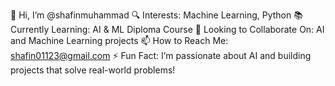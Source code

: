 👋 Hi, I’m @shafinmuhammad
🔍 Interests: Machine Learning, Python
📚 Currently Learning: AI & ML Diploma Course
🤝 Looking to Collaborate On: AI and Machine Learning projects
📫 How to Reach Me: shafin01123@gmail.com
⚡ Fun Fact: I’m passionate about AI and building projects that solve real-world problems!
<!---
shafinmuhammad/shafinmuhammad is a ✨ special ✨ repository because its `README.md` (this file) appears on your GitHub profile.
You can click the Preview link to take a look at your changes.
--->
